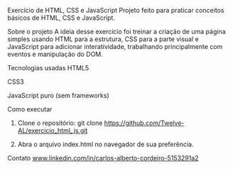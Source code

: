 Exercício de HTML, CSS e JavaScript
Projeto feito para praticar conceitos básicos de HTML, CSS e JavaScript.

Sobre o projeto
A ideia desse exercício foi treinar a criação de uma página simples usando HTML para a estrutura, CSS para a parte visual e JavaScript para adicionar interatividade, trabalhando principalmente com eventos e manipulação do DOM.

Tecnologias usadas
HTML5

CSS3

JavaScript puro (sem frameworks)

Como executar

1. Clone o repositório:
git clone https://github.com/Twelve-AL/exercicio_html_js.git

2. Abra o arquivo index.html no navegador de sua preferência.


Contato
www.linkedin.com/in/carlos-alberto-cordeiro-5153291a2
